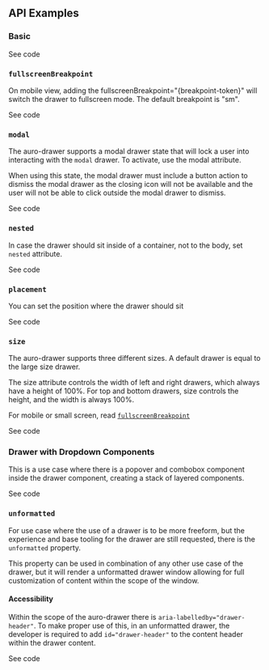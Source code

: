 <!-- AURO-GENERATED-CONTENT:START (FILE:src=./../docs/api.md) -->
<!-- AURO-GENERATED-CONTENT:END -->

## API Examples

### Basic

<div class="exampleWrapper">
  <!-- AURO-GENERATED-CONTENT:START (FILE:src=./../apiExamples/basic.html) -->
  <!-- AURO-GENERATED-CONTENT:END -->
</div>
<auro-accordion alignRight>
  <span slot="trigger">See code</span>

<!-- AURO-GENERATED-CONTENT:START (CODE:src=./../apiExamples/basic.html) -->
<!-- AURO-GENERATED-CONTENT:END -->

</auro-accordion>

### <a name="fullscreenBreakpoint">`fullscreenBreakpoint`</a>

On mobile view, adding the fullscreenBreakpoint="{breakpoint-token}" will switch the drawer to fullscreen mode.
The default breakpoint is "sm".

<div class="exampleWrapper">
  <!-- AURO-GENERATED-CONTENT:START (FILE:src=./../apiExamples/fullscreenBreakpoint.html) -->
  <!-- AURO-GENERATED-CONTENT:END -->
</div>

<auro-accordion alignRight>
  <span slot="trigger">See code</span>

<!-- AURO-GENERATED-CONTENT:START (CODE:src=./../apiExamples/fullscreenBreakpoint.html) -->
<!-- AURO-GENERATED-CONTENT:END -->

</auro-accordion>


### <a name="modal">`modal`</a>

The auro-drawer supports a modal drawer state that will lock a user into interacting with the `modal` drawer. To activate, use the modal attribute.

When using this state, the modal drawer must include a button action to dismiss the modal drawer as the closing icon will not be available and the user will not be able to click outside the modal drawer to dismiss.

<div class="exampleWrapper">
  <!-- AURO-GENERATED-CONTENT:START (FILE:src=./../apiExamples/modal.html) -->
  <!-- AURO-GENERATED-CONTENT:END -->
</div>

<auro-accordion alignRight>
  <span slot="trigger">See code</span>

<!-- AURO-GENERATED-CONTENT:START (CODE:src=./../apiExamples/modal.html) -->
<!-- AURO-GENERATED-CONTENT:END -->

</auro-accordion>

### <a name="nested">`nested`</a>

In case the drawer should sit inside of a container, not to the body, set `nested` attribute.

<div class="exampleWrapper">
  <!-- AURO-GENERATED-CONTENT:START (FILE:src=./../apiExamples/nested.html) -->
  <!-- AURO-GENERATED-CONTENT:END -->
</div>

<auro-accordion alignRight>
  <span slot="trigger">See code</span>

<!-- AURO-GENERATED-CONTENT:START (CODE:src=./../apiExamples/nested.html) -->
<!-- AURO-GENERATED-CONTENT:END -->

</auro-accordion>


### <a name="placement">`placement`</a>

You can set the position where the drawer should sit 

<div class="exampleWrapper">
  <!-- AURO-GENERATED-CONTENT:START (FILE:src=./../apiExamples/placement.html) -->
  <!-- AURO-GENERATED-CONTENT:END -->
</div>

<auro-accordion alignRight>
  <span slot="trigger">See code</span>

<!-- AURO-GENERATED-CONTENT:START (CODE:src=./../apiExamples/placement.html) -->
<!-- AURO-GENERATED-CONTENT:END -->

</auro-accordion>

### <a name="size">`size`</a>

The auro-drawer supports three different sizes. A default drawer is equal to the large size drawer. 

The size attribute controls the width of left and right drawers, which always have a height of 100%.
For top and bottom drawers, size controls the height, and the width is always 100%.

For mobile or small screen, read <a href="#fullscreenBreakpoint">`fullscreenBreakpoint`</a>

<div class="exampleWrapper">
  <!-- AURO-GENERATED-CONTENT:START (FILE:src=./../apiExamples/sizeOptions.html) -->
  <!-- AURO-GENERATED-CONTENT:END -->
</div>

<auro-accordion alignRight>
  <span slot="trigger">See code</span>

<!-- AURO-GENERATED-CONTENT:START (CODE:src=./../apiExamples/sizeOptions.html) -->
<!-- AURO-GENERATED-CONTENT:END -->

</auro-accordion>


### Drawer with Dropdown Components

This is a use case where there is a popover and combobox component inside the drawer component, creating a stack of layered components.

<div class="exampleWrapper">
  <!-- AURO-GENERATED-CONTENT:START (FILE:src=./../apiExamples/popoverAndDropdown.html) -->
  <!-- AURO-GENERATED-CONTENT:END -->
</div>

<auro-accordion alignRight>
  <span slot="trigger">See code</span>

<!-- AURO-GENERATED-CONTENT:START (CODE:src=./../apiExamples/popoverAndDropdown.html) -->
<!-- AURO-GENERATED-CONTENT:END -->

</auro-accordion>

### <a name="unformatted">`unformatted`</a>

For use case where the use of a drawer is to be more freeform, but the experience and base tooling for the drawer are still requested, there is the `unformatted` property.

This property can be used in combination of any other use case of the drawer, but it will render a unformatted drawer window allowing for full customization of content within the scope of the window.

#### Accessibility

Within the scope of the auro-drawer there is `aria-labelledby="drawer-header"`. To make proper use of this, in an unformatted drawer, the developer is required to add `id="drawer-header"` to the content header within the drawer content.

<div class="exampleWrapper">
  <!-- AURO-GENERATED-CONTENT:START (FILE:src=./../apiExamples/accessibility.html) -->
  <!-- AURO-GENERATED-CONTENT:END -->
</div>

<auro-accordion alignRight>
  <span slot="trigger">See code</span>

<!-- AURO-GENERATED-CONTENT:START (CODE:src=./../apiExamples/accessibility.html) -->
<!-- AURO-GENERATED-CONTENT:END -->

</auro-accordion>
